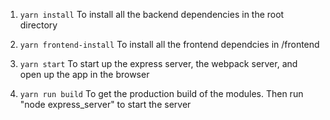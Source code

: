 1. `yarn install`
    To install all the backend dependencies in the root directory

2. `yarn frontend-install`
    To install all the frontend dependcies in /frontend

3. `yarn start`
    To start up the express server, the webpack server, and open up the app in the browser

4. `yarn run build`
    To get the production build of the modules. Then run "node express_server" to start the server
